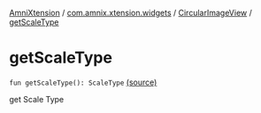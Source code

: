 [AmniXtension](../../index.md) / [com.amnix.xtension.widgets](../index.md) / [CircularImageView](index.md) / [getScaleType](./get-scale-type.md)

# getScaleType

`fun getScaleType(): ScaleType` [(source)](https://github.com/AmniX/AmniXTension/tree/master/AmniXtension/src/main/java/com/amnix/xtension/widgets/CircularImageView.kt#L171)

get Scale Type

